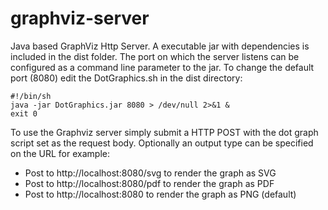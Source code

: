 graphviz-server
===============

Java based GraphViz Http Server. A executable jar with dependencies is included in the dist folder. The port on which the server listens can be configured as a command line parameter to the jar. To change the default port (8080) edit the DotGraphics.sh in the dist directory:

```
#!/bin/sh
java -jar DotGraphics.jar 8080 > /dev/null 2>&1 &
exit 0
```

To use the Graphviz server simply submit a HTTP POST with the dot graph script set as the request body. Optionally an output type can be specified on the URL for example:

* Post to http://localhost:8080/svg to render the graph as SVG
* Post to http://localhost:8080/pdf to render the graph as PDF
* Post to http://localhost:8080 to render the graph as PNG (default)

